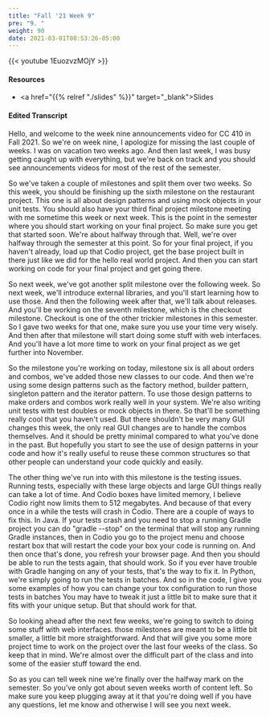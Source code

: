 ```yaml
---
title: "Fall '21 Week 9"
pre: "9. "
weight: 90
date: 2021-03-01T00:53:26-05:00
---
```


{{< youtube 1EuozvzMOjY   >}}

#### Resources

* <a href="{{% relref "./slides" %}}" target="_blank">Slides</a>

#### Edited Transcript

Hello, and welcome to the week nine announcements video for CC 410 in Fall 2021. So we're on week nine, I apologize for missing the last couple of weeks. I was on vacation two weeks ago. And then last week, I was busy getting caught up with everything, but we're back on track and you should see announcements videos for most of the rest of the semester. 

So we've taken a couple of milestones and split them over two weeks. So this week, you should be finishing up the sixth milestone on the restaurant project. This one is all about design patterns and using mock objects in your unit tests. You should also have your third final project milestone meeting with me sometime this week or next week. This is the point in the semester where you should start working on your final project. So make sure you get that started soon. We're about halfway through that. Well, we're over halfway through the semester at this point. So for your final project, if you haven't already, load up that Codio project, get the base project built in there just like we did for the hello real world project. And then you can start working on code for your final project and get going there.

 So next week, we've got another split milestone over the following week. So next week, we'll introduce external libraries, and you'll start learning how to use those. And then the following week after that, we'll talk about releases. And you'll be working on the seventh milestone, which is the checkout milestone. Checkout is one of the other trickier milestones in this semester. So I gave two weeks for that one, make sure you use your time very wisely. And then after that milestone will start doing some stuff with web interfaces. And you'll have a lot more time to work on your final project as we get further into November. 
 
 So the milestone you're working on today, milestone six is all about orders and combos, we've added those new classes to our code. And then we're using some design patterns such as the factory method, builder pattern, singleton pattern and the iterator pattern. To use those design patterns to make orders and combos work really well in your system. We're also writing unit tests with test doubles or mock objects in there. So that'll be something really cool that you haven't used. But there shouldn't be very many GUI changes this week, the only real GUI changes are to handle the combos themselves. And it should be pretty minimal compared to what you've done in the past. But hopefully you start to see the use of design patterns in your code and how it's really useful to reuse these common structures so that other people can understand your code quickly and easily. 
 
 The other thing we've run into with this milestone is the testing issues. Running tests, especially with these large objects and large GUI things really can take a lot of time. And Codio boxes have limited memory, I believe Codio right now limits them to 512 megabytes. And because of that every once in a while the tests will crash in Codio. There are a couple of ways to fix this. In Java. If your tests crash and you need to stop a running Gradle project you can do "gradle --stop" on the terminal that will stop any running Gradle instances, then in Codio you go to the project menu and choose restart box that will restart the code your box your code is running on. And then once that's done, you refresh your browser page. And then you should be able to run the tests again, that should work. So if you ever have trouble with Gradle hanging on any of your tests, that's the way to fix it. In Python, we're simply going to run the tests in batches. And so in the code, I give you some examples of how you can change your tox configuration to run those tests in batches You may have to tweak it just a little bit to make sure that it fits with your unique setup. But that should work for that. 
 
 So looking ahead after the next few weeks, we're going to switch to doing some stuff with web interfaces. those milestones are meant to be a little bit smaller, a little bit more straightforward. And that will give you some more project time to work on the project over the last four weeks of the class. So keep that in mind. We're almost over the difficult part of the class and into some of the easier stuff toward the end. 
 
 So as you can tell week nine we're finally over the halfway mark on the semester. So you've only got about seven weeks worth of content left. So make sure you keep plugging away at it that you're doing well if you have any questions, let me know and otherwise I will see you next week. 

